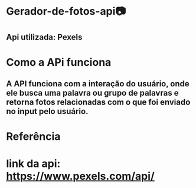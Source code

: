 # Gerador-de-fotos-api📷
   ## Api utilizada: Pexels
   
# Como a APi funciona
   ## A API funciona com a interação do usuário, onde ele busca uma palavra ou grupo de palavras e retorna fotos relacionadas com o que foi enviado no input pelo usuário.

# Referência
   # link da api: https://www.pexels.com/api/
